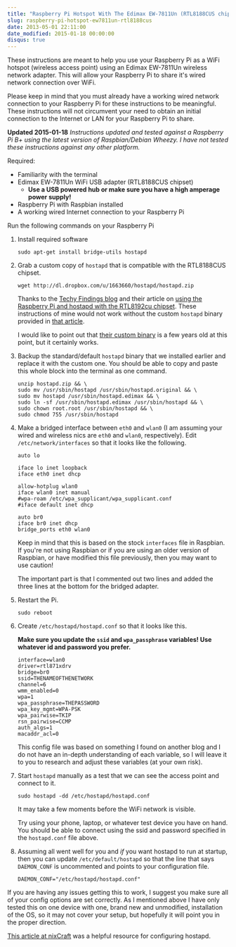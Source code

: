 ```yaml
---
title: "Raspberry Pi Hotspot With The Edimax EW-7811Un (RTL8188CUS chipset)"
slug: raspberry-pi-hotspot-ew7811un-rtl8188cus
date: 2013-05-01 22:11:00
date_modified: 2015-01-18 00:00:00
disqus: true
---
```


These instructions are meant to help you use your Raspberry Pi as a WiFi hotspot (wireless access point) using an Edimax EW-7811Un wireless network adapter.  This will allow your Raspberry Pi to share it's wired network connection over WiFi.

Please keep in mind that you must already have a working wired network connection to your Raspberry Pi for these instructions to be meaningful. These instructions will not circumvent your need to obtain an initial connection to the Internet or LAN for your Raspberry Pi to share.

**Updated 2015-01-18** *Instructions updated and tested against a Raspberry Pi B+ using the latest version of Raspbian/Debian Wheezy.  I have not tested these instructions against any other platform.*

Required:

* Familiarity with the terminal
* Edimax EW-7811Un WiFi USB adapter (RTL8188CUS chipset)
  * **Use a USB powered hub or make sure you have a high amperage power supply!**
* Raspberry Pi with Raspbian installed
* A working wired Internet connection to your Raspberry Pi

<!-- more -->

Run the following commands on your Raspberry Pi

1. Install required software

    ```
    sudo apt-get install bridge-utils hostapd
    ```

1. Grab a custom copy of `hostapd` that is compatible with the RTL8188CUS chipset.

    ```
    wget http://dl.dropbox.com/u/1663660/hostapd/hostapd.zip
    ```

    Thanks to the [Techy Findings blog](http://blog.sip2serve.com/) and their article on [using the Raspberry Pi and hostapd with the RTL8192cu chipset](http://blog.sip2serve.com/post/38010690418/raspberry-pi-access-point-using-rtl8192cu).  These instructions of mine would not work without the custom `hostapd` binary provided in [that article](http://blog.sip2serve.com/post/38010690418/raspberry-pi-access-point-using-rtl8192cu).

    I would like to point out that [their custom binary](http://dl.dropbox.com/u/1663660/hostapd/hostapd.zip) is a few years old at this point, but it certainly works.

1. Backup the standard/default `hostapd` binary that we installed earlier and replace it with the custom one. You should be able to copy and paste this whole block into the terminal as one command.

    ```
    unzip hostapd.zip && \
    sudo mv /usr/sbin/hostapd /usr/sbin/hostapd.original && \
    sudo mv hostapd /usr/sbin/hostapd.edimax && \
    sudo ln -sf /usr/sbin/hostapd.edimax /usr/sbin/hostapd && \
    sudo chown root.root /usr/sbin/hostapd && \
    sudo chmod 755 /usr/sbin/hostapd
    ```

1. Make a bridged interface between `eth0` and `wlan0` (I am assuming your wired and wireless nics are `eth0` and `wlan0`, respectively). Edit `/etc/network/interfaces` so that it looks like the following.

    ```
    auto lo

    iface lo inet loopback
    iface eth0 inet dhcp

    allow-hotplug wlan0
    iface wlan0 inet manual
    #wpa-roam /etc/wpa_supplicant/wpa_supplicant.conf
    #iface default inet dhcp

    auto br0
    iface br0 inet dhcp
    bridge_ports eth0 wlan0
    ```

    Keep in mind that this is based on the stock `interfaces` file in Raspbian.  If you're not using Raspbian or if you are using an older version of Raspbian, or have modified this file previously, then you may want to use caution!

    The important part is that I commented out two lines and added the three lines at the bottom for the bridged adapter.

1. Restart the Pi.

    ```
    sudo reboot
    ```

1. Create ```/etc/hostapd/hostapd.conf``` so that it looks like this.

    **Make sure you update the `ssid` and `wpa_passphrase` variables!  Use whatever id and password you prefer.**

    ```
    interface=wlan0
    driver=rtl871xdrv
    bridge=br0
    ssid=THENAMEOFTHENETWORK
    channel=6
    wmm_enabled=0
    wpa=1
    wpa_passphrase=THEPASSWORD
    wpa_key_mgmt=WPA-PSK
    wpa_pairwise=TKIP
    rsn_pairwise=CCMP
    auth_algs=1
    macaddr_acl=0
    ```

    This config file was based on something I found on another blog and I do not have an in-depth understanding of each variable, so I will leave it to you to research and adjust these variables (at your own risk).

1. Start `hostapd` manually as a test that we can see the access point and connect to it.

    ```
    sudo hostapd -dd /etc/hostapd/hostapd.conf
    ```

    It may take a few moments before the WiFi network is visible.

    Try using your phone, laptop, or whatever test device you have on hand.  You should be able to connect using the ssid and password specified in the `hostapd.conf` file above.

1. Assuming all went well for you and *if* you want hostapd to run at startup, then you can update ```/etc/default/hostapd``` so that the line that says ```DAEMON_CONF``` is uncommented and points to your configuration file.

    ```
    DAEMON_CONF="/etc/hostapd/hostapd.conf"
    ```

If you are having any issues getting this to work, I suggest you make sure all of your config options are set correctly.  As I mentioned above I have only tested this on one device with one, brand new and unmodified, installation of the OS, so it may not cover your setup, but hopefully it will point you in the proper direction.

[This article at nixCraft](http://www.cyberciti.biz/faq/debian-ubuntu-linux-setting-wireless-access-point/) was a helpful resource for configuring hostapd.
